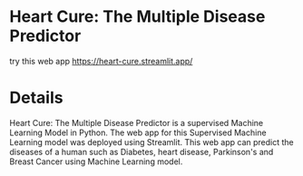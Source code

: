 # Heart Cure: The Multiple Disease Predictor
try this web app https://heart-cure.streamlit.app/
# Details
Heart Cure: The Multiple Disease Predictor is a supervised Machine Learning Model in Python. The web app for this Supervised Machine Learning model was deployed using Streamlit. This web app can predict the diseases of a human such as Diabetes, heart disease, Parkinson's and Breast Cancer using Machine Learning model.
 
